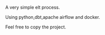 A very simple elt process.

Using python,dbt,apache airflow and docker.

Feel free to copy the project.
